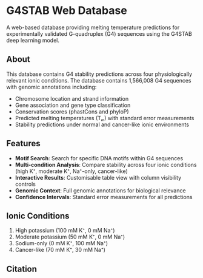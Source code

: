 # G4STAB Web Database

A web-based database providing melting temperature predictions for experimentally validated G-quadruplex (G4) sequences using the G4STAB deep learning model.

## About

This database contains G4 stability predictions across four physiologically relevant ionic conditions. The database contains 1,566,008 G4 sequences with genomic annotations including:

- Chromosome location and strand information
- Gene association and gene type classification  
- Conservation scores (phastCons and phyloP)
- Predicted melting temperatures (Tₘ) with standard error measurements
- Stability predictions under normal and cancer-like ionic environments

## Features

- **Motif Search**: Search for specific DNA motifs within G4 sequences
- **Multi-condition Analysis**: Compare stability across four ionic conditions (high K⁺, moderate K⁺, Na⁺-only, cancer-like)
- **Interactive Results**: Customisable table view with column visibility controls
- **Genomic Context**: Full genomic annotations for biological relevance
- **Confidence Intervals**: Standard error measurements for all predictions

## Ionic Conditions

1. High potassium (100 mM K⁺, 0 mM Na⁺)
2. Moderate potassium (50 mM K⁺, 0 mM Na⁺) 
3. Sodium-only (0 mM K⁺, 100 mM Na⁺)
4. Cancer-like (70 mM K⁺, 30 mM Na⁺)

## Citation
